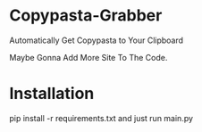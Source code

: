 # Copypasta-Grabber
Automatically Get Copypasta to Your Clipboard

Maybe Gonna Add More Site To The Code.

# Installation
pip install -r requirements.txt
and just run main.py
